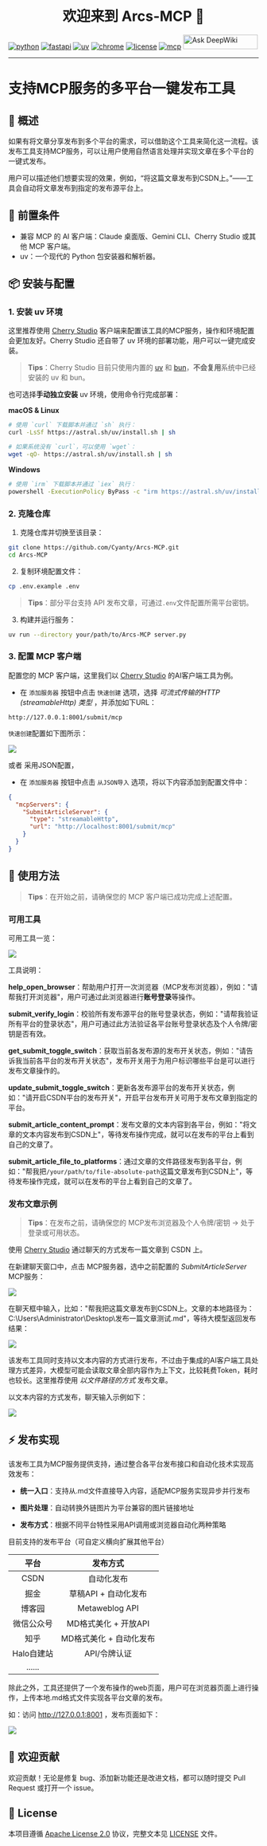 <h1 align="center">欢迎来到 Arcs-MCP 👋</h1>

[![python](https://img.shields.io/badge/Python-3.12-3776AB?logo=python&labelColor=61DAFB&style=for-the-badge)](https://github.com/Cyanty/Arcs-MCP)
[![fastapi](https://img.shields.io/badge/FastAPI-0.115.11-009688?logo=fastapi&labelColor=61DAFB&style=for-the-badge)](https://github.com/Cyanty/Arcs-MCP)
[![uv](https://img.shields.io/badge/uv-0.7.19-DE5FE9?logo=UV&labelColor=61DAFB&style=for-the-badge)](https://github.com/Cyanty/Arcs-MCP)
[![chrome](https://img.shields.io/badge/chrome-4285F4?logo=googlechrome&labelColor=61DAFB&style=for-the-badge)](https://github.com/Cyanty/Arcs-MCP)
[![license](https://img.shields.io/badge/License-Apache%202.0-blue?labelColor=61DAFB&style=for-the-badge)](https://github.com/Cyanty/Arcs-MCP)
[![mcp](https://img.shields.io/badge/MCP-412991?logo=modelcontextprotocol&labelColor=61DAFB&style=for-the-badge)](https://github.com/Cyanty/Arcs-MCP)
<a href="https://deepwiki.com/Cyanty/Arcs-MCP"><img src="https://deepwiki.com/badge.svg" alt="Ask DeepWiki" style="width: 150px; height: 29px;"></a>

---

# 支持MCP服务的多平台一键发布工具

## 📖 概述

如果有将文章分享发布到多个平台的需求，可以借助这个工具来简化这一流程。该发布工具支持MCP服务，可以让用户使用自然语言处理并实现文章在多个平台的一键式发布。

用户可以描述他们想要实现的效果，例如，“将这篇文章发布到CSDN上。”——工具会自动将文章发布到指定的发布源平台上。

## 🔑 前置条件

- 兼容 MCP 的 AI 客户端：Claude 桌面版、Gemini CLI、Cherry Studio 或其他 MCP 客户端。
- uv：一个现代的 Python 包安装器和解析器。

## 📦 安装与配置

### 1. 安装 uv 环境

这里推荐使用 [Cherry Studio](https://docs.cherry-ai.com/advanced-basic/mcp) 客户端来配置该工具的MCP服务，操作和环境配置会更加友好。Cherry Studio 还自带了 uv 环境的部署功能，用户可以一键完成安装。

> **Tips**：Cherry Studio 目前只使用内置的 [uv](https://github.com/astral-sh/uv) 和 [bun](https://github.com/oven-sh/bun)，**不会复用**系统中已经安装的 uv 和 bun。

也可选择**手动独立安装** uv 环境，使用命令行完成部署：

**macOS & Linux**

```sh
# 使用 `curl` 下载脚本并通过 `sh` 执行：
curl -LsSf https://astral.sh/uv/install.sh | sh

# 如果系统没有 `curl`，可以使用 `wget`：
wget -qO- https://astral.sh/uv/install.sh | sh
```

**Windows**

```sh
# 使用 `irm` 下载脚本并通过 `iex` 执行：
powershell -ExecutionPolicy ByPass -c "irm https://astral.sh/uv/install.ps1 | iex"
```

### 2. 克隆仓库

1. 克隆仓库并切换至该目录：

```sh
git clone https://github.com/Cyanty/Arcs-MCP.git
cd Arcs-MCP
```

2. 复制环境配置文件：

```sh
cp .env.example .env
```

> **Tips**：部分平台支持 API 发布文章，可通过`.env`文件配置所需平台密钥。

3. 构建并运行服务：

```sh
uv run --directory your/path/to/Arcs-MCP server.py
```

### 3. 配置 MCP 客户端

配置您的 MCP 客户端，这里我们以 [Cherry Studio](https://docs.cherry-ai.com/advanced-basic/mcp) 的AI客户端工具为例。

- 在 `添加服务器` 按钮中点击 `快速创建` 选项，选择 *可流式传输的HTTP (streamableHttp) 类型* ，并添加如下URL：

```http
http://127.0.0.1:8001/submit/mcp
```

`快速创建`配置如下图所示：

![](https://raw.githubusercontent.com/Cyanty/images/main/collect/Snipaste_2025-07-15_10-56-27.png)

或者 采用JSON配置，

- 在 `添加服务器` 按钮中点击 `从JSON导入` 选项，将以下内容添加到配置文件中：

```json
{
  "mcpServers": {
    "SubmitArticleServer": {
      "type": "streamableHttp",
      "url": "http://localhost:8001/submit/mcp"
    }
  }
}
```

## 🚀 使用方法

> **Tips**：在开始之前，请确保您的 MCP 客户端已成功完成上述配置。

### 可用工具

可用工具一览：

![](https://raw.githubusercontent.com/Cyanty/images/main/collect/Snipaste_2025-07-15_11-20-14.png)

工具说明：

**help_open_browser**：帮助用户打开一次浏览器（MCP发布浏览器），例如："请帮我打开浏览器"，用户可通过此浏览器进行**账号登录**等操作。

**submit_verify_login**：校验所有发布源平台的账号登录状态，例如："请帮我验证所有平台的登录状态"，用户可通过此方法验证各平台账号登录状态及个人令牌/密钥是否有效。

**get_submit_toggle_switch**：获取当前各发布源的发布开关状态，例如："请告诉我当前各平台的发布开关状态"，发布开关用于为用户标识哪些平台是可以进行发布文章操作的。

**update_submit_toggle_switch**：更新各发布源平台的发布开关状态，例如："请开启CSDN平台的发布开关"，开启平台发布开关可用于发布文章到指定的平台。

**submit_article_content_prompt**：发布文章的文本内容到各平台，例如："将文章的文本内容发布到CSDN上"，等待发布操作完成，就可以在发布的平台上看到自己的文章了。

**submit_article_file_to_platforms**：通过文章的文件路径发布到各平台，例如："帮我把`/your/path/to/file-absolute-path`这篇文章发布到CSDN上"，等待发布操作完成，就可以在发布的平台上看到自己的文章了。

### 发布文章示例

> **Tips**：在发布之前，请确保您的 MCP发布浏览器及个人令牌/密钥 -> 处于登录或可用状态。

使用 [Cherry Studio](https://docs.cherry-ai.com/advanced-basic/mcp) 通过聊天的方式发布一篇文章到 CSDN 上。

在新建聊天窗口中，点击 MCP服务器，选中之前配置的 *SubmitArticleServer* MCP服务：

![](https://raw.githubusercontent.com/Cyanty/images/main/collect/Snipaste_2025-07-15_11-25-09.png)

在聊天框中输入，比如："帮我把这篇文章发布到CSDN上。文章的本地路径为：C:\\Users\\Administrator\\Desktop\\发布一篇文章测试.md"，等待大模型返回发布结果：

![](https://raw.githubusercontent.com/Cyanty/images/main/collect/submit_gif_01.gif)

该发布工具同时支持以文本内容的方式进行发布，不过由于集成的AI客户端工具处理方式差异，大模型可能会读取文章全部内容作为上下文，比较耗费Token，耗时也较长。这里推荐使用 *以文件路径的方式* 发布文章。

以文本内容的方式发布，聊天输入示例如下：

![](https://raw.githubusercontent.com/Cyanty/images/main/collect/Snipaste_2025-07-15_11-46-32.png)

## ⚡ 发布实现

该发布工具为MCP服务提供支持，通过整合各平台发布接口和自动化技术实现高效发布：

- **统一入口**：支持从.md文件直接导入内容，适配MCP服务实现异步并行发布

- **图片处理**：自动转换外链图片为平台兼容的图片链接地址

- **发布方式**：根据不同平台特性采用API调用或浏览器自动化两种策略

目前支持的发布平台（可自定义横向扩展其他平台）

|    平台    |        发布方式         |
| :--------: | :---------------------: |
|    CSDN    |       自动化发布        |
|    掘金    |  草稿API + 自动化发布   |
|   博客园   |     Metaweblog API      |
| 微信公众号 |  MD格式美化 + 开放API   |
|    知乎    | MD格式美化 + 自动化发布 |
| Halo自建站 |      API/令牌认证       |
|   ......   |                         |

除此之外，工具还提供了一个发布操作的web页面，用户可在浏览器页面上进行操作，上传本地.md格式文件实现各平台文章的发布。

如：访问 http://127.0.0.1:8001 ，发布页面如下：

![](https://raw.githubusercontent.com/Cyanty/images/main/collect/Snipaste_2025-07-15_14-22-09.png)

## 🤝 欢迎贡献

欢迎贡献！无论是修复 bug、添加新功能还是改进文档，都可以随时提交 Pull Request 或打开一个 issue。

## 📝 License

本项目遵循 [Apache License 2.0](https://opensource.org/licenses/Apache-2.0) 协议，完整文本见 [LICENSE](LICENSE) 文件。

